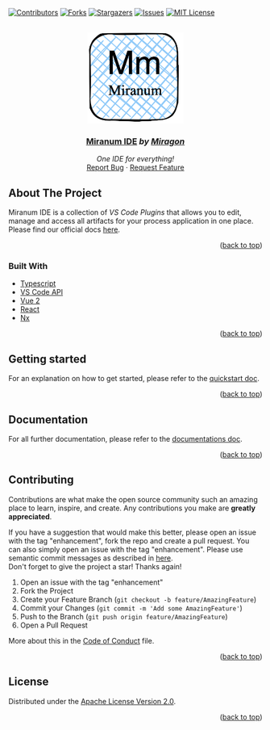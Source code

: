 <div id="top"></div>

<!-- PROJECT SHIELDS -->
[![Contributors][contributors-shield]][contributors-url]
[![Forks][forks-shield]][forks-url]
[![Stargazers][stars-shield]][stars-url]
[![Issues][issues-shield]][issues-url]
[![MIT License][license-shield]][license-url]
<!-- END OF PROJECT SHIELDS -->

<!-- PROJECT LOGO -->
<br />
<div align="center">
    <a href="#">
        <img src="https://raw.githubusercontent.com/Miragon/miranum-ide/main/images/miranum_logo.png" alt="Logo" height="180">
    </a>
    <h3 ><a href="https://miranum.com/">Miranum IDE</a> <i>by <a href="https://miragon.io/">Miragon</a></i></h3>
    <p>
        <i>One IDE for everything!</i>
        <br />
        <a href="https://github.com/Miragon/miranum-ide/issues">Report Bug</a>
        ·
        <a href="https://github.com/Miragon/miranum-ide/pulls">Request Feature</a>
    </p>
</div>

## About The Project

Miranum IDE is a collection of *VS Code Plugins* that allows you to edit, manage and access all artifacts for your
process application in one place.
Please find our official docs [here](https://miranum.com/docs/components/miranum-ide/intro-miranum-ide).

<p align="right">(<a href="#top">back to top</a>)</p>

### Built With

* [Typescript]()
* [VS Code API]()
* [Vue 2]()
* [React]()
* [Nx]()

<p align="right">(<a href="#top">back to top</a>)</p>

## Getting started

For an explanation on how to get started, please refer to the [quickstart doc](quickstart.md).

<p align="right">(<a href="#top">back to top</a>)</p>

## Documentation

For all further documentation, please refer to the [documentations doc](docs/README.md).

<p align="right">(<a href="#top">back to top</a>)</p>

<!-- CONTRIBUTING -->
## Contributing

Contributions are what make the open source community such an amazing place to learn, inspire, and create. Any contributions you make are **greatly appreciated**.

If you have a suggestion that would make this better, please open an issue with the tag "enhancement", fork the repo and create a pull request. You can also simply open an issue with the tag "enhancement".
Please use semantic commit messages as described in [here](https://gist.github.com/joshbuchea/6f47e86d2510bce28f8e7f42ae84c716).  
Don't forget to give the project a star! Thanks again!

1. Open an issue with the tag "enhancement"
2. Fork the Project
3. Create your Feature Branch (`git checkout -b feature/AmazingFeature`)
4. Commit your Changes (`git commit -m 'Add some AmazingFeature'`)
5. Push to the Branch (`git push origin feature/AmazingFeature`)
6. Open a Pull Request

More about this in the [Code of Conduct](https://miranum.com/docs/components/contributing/) file.

<p align="right">(<a href="#top">back to top</a>)</p>

## License

Distributed under the [Apache License Version 2.0](LICENSE).


<p align="right">(<a href="#top">back to top</a>)</p>

<!-- MARKDOWN LINKS & IMAGES -->
<!-- https://www.markdownguide.org/basic-syntax/#reference-style-links -->
[contributors-shield]: https://img.shields.io/github/contributors/Miragon/miragon-process-ide.svg?style=for-the-badge

[contributors-url]: https://github.com/Miragon/miranum-ide/graphs/contributors

[forks-shield]: https://img.shields.io/github/forks/Miragon/miragon-process-ide.svg?style=for-the-badge

[forks-url]: https://github.com/Miragon/miranum-ide/network/members

[stars-shield]: https://img.shields.io/github/stars/Miragon/miragon-process-ide.svg?style=for-the-badge

[stars-url]: https://github.com/Miragon/miranum-ide/stargazers

[issues-shield]: https://img.shields.io/github/issues/Miragon/miragon-process-ide.svg?style=for-the-badge

[issues-url]: https://github.com/Miragon/miranum-ide/issues

[license-shield]: https://img.shields.io/github/license/Miragon/miragon-process-ide.svg?style=for-the-badge

[license-url]: https://github.com/Miragon/miranum-ide/blob/main/LICENSE
